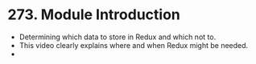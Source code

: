 # 273. Module Introduction
- Determining which data to store in Redux and which not to.
- This video clearly explains where and when Redux might be needed.
- 